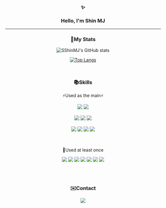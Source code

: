 <div align=center>
  
### ✨
### Hello, I'm Shin MJ

<hr>

### 🌱My Stats

![SShinMJ's GitHub stats](https://github-readme-stats.vercel.app/api?username=sshinmj&count_private=true&show_icons=true&theme=radical)

[![Top Langs](https://github-readme-stats.vercel.app/api/top-langs/?username=sshinmj&layout=compact&theme=radical)](https://github.com/anuraghazra/github-readme-stats)

<br>

###  :books:Skills
⚡Used as the main⚡

<img src="https://img.shields.io/badge/Unity-000000?style=flat-square&logo=Unity&logoColor=white" />
<img src="https://img.shields.io/badge/Photon-6D4AFF?style=flat-square&logo=Photon&logoColor=white" />
<br><br>
<img src="https://img.shields.io/badge/JAVA-007396?style=flat-square&logo=JAVA&logoColor=white" />
<img src="https://img.shields.io/badge/SpringBoot-6DB33F?style=flat-square&logo=SpringBoot&logoColor=white" />
<img src="https://img.shields.io/badge/jpa-34E27A?style=flat-square&logo=jpa&logoColor=white" />
<br><br>
<img src="https://img.shields.io/badge/HTML5-E34F26?style=flat-square&logo=HTML5&logoColor=white" />
<img src="https://img.shields.io/badge/CSS3-1572B6?style=flat-square&logo=CSS3&logoColor=white" />
<img src="https://img.shields.io/badge/JavaScript-F7DF1E?style=flat-square&logo=JavaScript&logoColor=white" />
<img src="https://img.shields.io/badge/React-50ABF1?style=flat-square&logo=React&logoColor=skyblue" />

<br><br>
🤔Used at least once

<img src="https://img.shields.io/badge/python-3776AB?style=flat-square&logo=python&logoColor=white" />
<img src="https://img.shields.io/badge/Tomcat-F8DC75?style=flat-square&logo=Apachetomcat&logoColor=white" />
<img src="https://img.shields.io/badge/MySQL-4479A1?style=flat-square&logo=MySQL&logoColor=white" />
<img src="https://img.shields.io/badge/Oracle-4479A1?style=flat-square&logo=Oracle&logoColor=white" />
<img src="https://img.shields.io/badge/Flask-000000?style=flat-square&logo=Flask&logoColor=white" />
<img src="https://img.shields.io/badge/jQuery-0769AD?style=flat-square&logo=jQuery&logoColor=white" />
<img src="https://img.shields.io/badge/AWS-232F3E?style=flat-square&logo=AWS&logoColor=white" />


<br><br>

###  :envelope:Contact

<a href="mailto:sshinmjs@gmail.com" target="EA4335"><img src="https://img.shields.io/badge/Gmail-EA4335?style=flat-square&logo=Gmail&logoColor=white" ></a>

</div>
